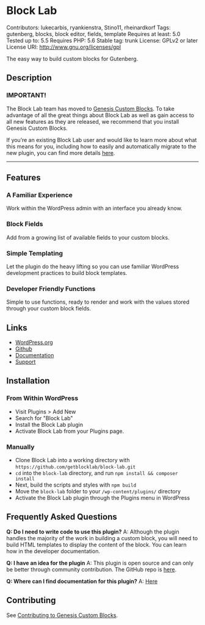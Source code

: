# Block Lab #

Contributors: lukecarbis, ryankienstra, Stino11, rheinardkorf
Tags: gutenberg, blocks, block editor, fields, template
Requires at least: 5.0
Tested up to: 5.5
Requires PHP: 5.6
Stable tag: trunk
License: GPLv2 or later
License URI: http://www.gnu.org/licenses/gpl

The easy way to build custom blocks for Gutenberg.

## Description ##

### IMPORTANT! ###
The Block Lab team has moved to [Genesis Custom Blocks](https://wordpress.org/plugins/genesis-custom-blocks/). To take advantage of all the great things about Block Lab as well as gain access to all new features as they are released, we recommend that you install Genesis Custom Blocks.

If you’re an existing Block Lab user and would like to learn more about what this means for you, including how to easily and automatically migrate to the new plugin, you can find more details [here](https://getblocklab.com/welcome-to-genesis-custom-blocks).

----

## Features ##

### A Familiar Experience ###
Work within the WordPress admin with an interface you already know.

### Block Fields ###
Add from a growing list of available fields to your custom blocks.

### Simple Templating ###
Let the plugin do the heavy lifting so you can use familiar WordPress development practices to build block templates.

### Developer Friendly Functions ###
Simple to use functions, ready to render and work with the values stored through your custom block fields.

## Links ##
* [WordPress.org](https://wordpress.org/plugins/block-lab)
* [Github](https://github.com/getblocklab/block-lab)
* [Documentation](https://getblocklab.com/docs)
* [Support](https://wordpress.org/support/plugin/block-lab)

## Installation ##
### From Within WordPress ###
* Visit Plugins > Add New
* Search for "Block Lab"
* Install the Block Lab plugin
* Activate Block Lab from your Plugins page.

### Manually ###
* Clone Block Lab into a working directory with `https://github.com/getblocklab/block-lab.git`
* `cd` into the `block-lab` directory, and run `npm install && composer install`
* Next, build the scripts and styles with `npm build`
* Move the `block-lab` folder to your `/wp-content/plugins/` directory
* Activate the Block Lab plugin through the Plugins menu in WordPress

## Frequently Asked Questions ###
**Q: Do I need to write code to use this plugin?**
A: Although the plugin handles the majority of the work in building a custom block, you will need to build HTML templates to display the content of the block. You can learn how in the developer documentation.

**Q: I have an idea for the plugin**
A: This plugin is open source and can only be better through community contribution. The GitHub repo is [here](https://github.com/getblocklab/block-lab).

**Q: Where can I find documentation for this plugin?**
A: [Here](https://getblocklab.com/docs/)

## Contributing ##

See [Contributing to Genesis Custom Blocks](https://github.com/studiopress/genesis-custom-blocks/blob/develop/CONTRIBUTING.md).

